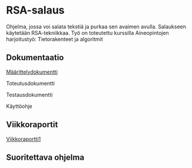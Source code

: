 # RSA-salaus

Ohjelma, jossa voi salata tekstiä ja purkaa sen avaimen avulla. Salaukseen käytetään RSA-tekniikkaa.
Työ on toteutettu kurssilla Aineopintojen harjoitustyö: Tietorakenteet ja algoritmit

## Dokumentaatio


[Määrittelydokumentti](dokumentaatio/maarittely.md)

Toteutusdokumentti

Testausdokumentti

Käyttöohje

## Viikkoraportit

[Viikkoraportti1](dokumentaatio/viikkoraportti1.md)

## Suoritettava ohjelma
